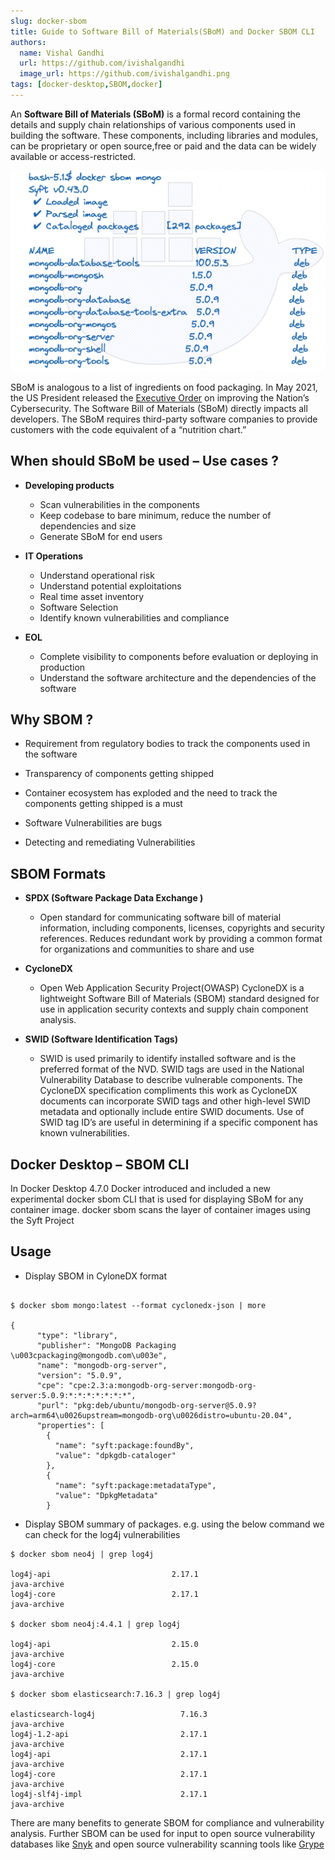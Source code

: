 ```yaml
---
slug: docker-sbom
title: Guide to Software Bill of Materials(SBoM) and Docker SBOM CLI
authors:
  name: Vishal Gandhi
  url: https://github.com/ivishalgandhi
  image_url: https://github.com/ivishalgandhi.png
tags: [docker-desktop,SBOM,docker]
---
```

An **Software Bill of Materials (SBoM)** is a formal record containing the details and supply chain relationships of various components used in building the software. These components, including libraries and modules, can be proprietary or open source,free or paid and the data can be widely available or access-restricted.

<!--truncate-->

![](sbom.webp)

SBoM is analogous to a list of ingredients on food packaging. In May 2021, the US President released the [Executive Order](https://www.whitehouse.gov/briefing-room/presidential-actions/2021/05/12/executive-order-on-improving-the-nations-cybersecurity/) on improving the Nation’s Cybersecurity. The Software Bill of Materials (SBoM) directly impacts all developers. The SBoM requires third-party software companies to provide customers with the code equivalent of a “nutrition chart.”

## When should SBoM be used – Use cases ?

* **Developing products**
  * Scan vulnerabilities in the components
  * Keep codebase to bare minimum, reduce the number of dependencies and size
  * Generate SBoM for end users

* **IT Operations**
  * Understand operational risk
  * Understand potential exploitations
  * Real time asset inventory
  * Software Selection
  * Identify known vulnerabilities and compliance

* **EOL**
  * Complete visibility to components before evaluation or deploying in production
  * Understand the software architecture and the dependencies of the software

## Why SBOM ?

* Requirement from regulatory bodies to track the components used in the software

* Transparency of components getting shipped

* Container ecosystem has exploded and the need to track the components getting shipped is a must

* Software Vulnerabilities are bugs

* Detecting and remediating Vulnerabilities

## SBOM Formats

* **SPDX (Software Package Data Exchange )**
  * Open standard for communicating software bill of material information, including components, licenses, copyrights and security references. Reduces redundant work by providing a common format for organizations and communities to share and use

* **CycloneDX**
  * Open Web Application Security Project(OWASP) CycloneDX is a lightweight Software Bill of Materials (SBOM) standard designed for use in application security contexts and supply chain component analysis.

* **SWID (Software Identification Tags)**
  * SWID is used primarily to identify installed software and is the preferred format of the NVD. SWID tags are used in the National Vulnerability Database to describe vulnerable components. The CycloneDX specification compliments this work as CycloneDX documents can incorporate SWID tags and other high-level SWID metadata and optionally include entire SWID documents. Use of SWID tag ID’s are useful in determining if a specific component has known vulnerabilities.

## Docker Desktop – SBOM CLI

In Docker Desktop 4.7.0 Docker introduced and included a new experimental docker sbom CLI that is used for displaying SBoM for any container image. docker sbom scans the layer of container images using the Syft Project

## Usage

* Display SBOM in CyloneDX format


```shell
	
$ docker sbom mongo:latest --format cyclonedx-json | more
 
{
      "type": "library",
      "publisher": "MongoDB Packaging \u003cpackaging@mongodb.com\u003e",
      "name": "mongodb-org-server",
      "version": "5.0.9",
      "cpe": "cpe:2.3:a:mongodb-org-server:mongodb-org-server:5.0.9:*:*:*:*:*:*:*",
      "purl": "pkg:deb/ubuntu/mongodb-org-server@5.0.9?arch=arm64\u0026upstream=mongodb-org\u0026distro=ubuntu-20.04",
      "properties": [
        {
          "name": "syft:package:foundBy",
          "value": "dpkgdb-cataloger"
        },
        {
          "name": "syft:package:metadataType",
          "value": "DpkgMetadata"
        }
```

* Display SBOM summary of packages. e.g. using the below command we can check for the log4j vulnerabilities

```shell	
$ docker sbom neo4j | grep log4j
 
log4j-api                           2.17.1                                     java-archive
log4j-core                          2.17.1                                     java-archive
	
$ docker sbom neo4j:4.4.1 | grep log4j
 
log4j-api                           2.15.0                                     java-archive
log4j-core                          2.15.0                                     java-archive
	
$ docker sbom elasticsearch:7.16.3 | grep log4j
 
elasticsearch-log4j                   7.16.3                             java-archive
log4j-1.2-api                         2.17.1                             java-archive
log4j-api                             2.17.1                             java-archive
log4j-core                            2.17.1                             java-archive
log4j-slf4j-impl                      2.17.1                             java-archive
```

There are many benefits to generate SBOM for compliance and vulnerability analysis. Further SBOM can be used for input to open source vulnerability databases like [Snyk](https://github.com/snyk/cli) and open source vulnerability scanning tools like [Grype](https://github.com/anchore/grype)
